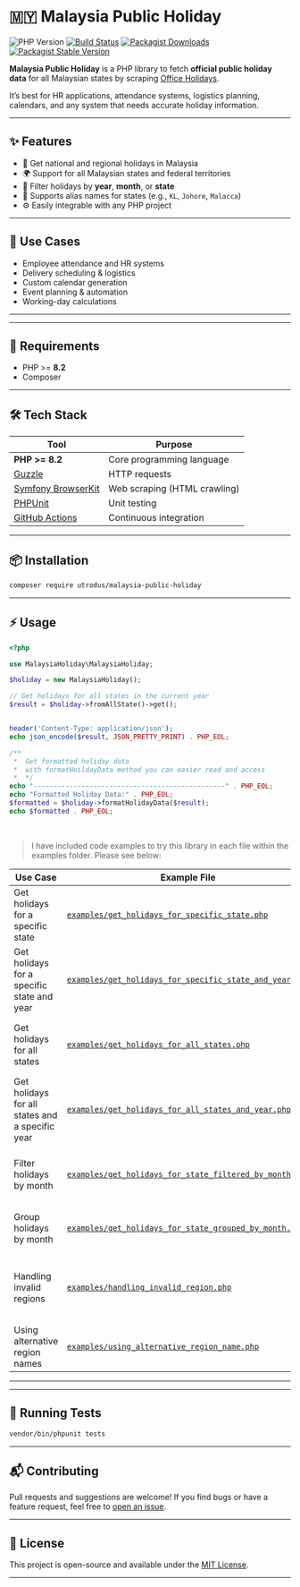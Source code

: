 
# 🇲🇾 Malaysia Public Holiday
![PHP Version](https://img.shields.io/badge/PHP-%3E%3D8.2-blue)
[![Build Status](https://github.com/utrodus/malaysia-public-holiday/actions/workflows/tests.yaml/badge.svg?label=Build+Status)](https://github.com/utrodus/malaysia-public-holiday/actions/workflows/tests.yaml)
[![Packagist Downloads](https://img.shields.io/packagist/dt/utrodus/malaysia-public-holiday.svg)](https://packagist.org/packages/utrodus/malaysia-public-holiday)
[![Packagist Stable Version](https://img.shields.io/packagist/v/utrodus/malaysia-public-holiday.svg)](https://packagist.org/packages/utrodus/malaysia-public-holiday)

**Malaysia Public Holiday** is a PHP library to fetch **official public holiday data** for all Malaysian states by scraping [Office Holidays](https://www.officeholidays.com/countries/malaysia).  

It’s best for HR applications, attendance systems, logistics planning, calendars, and any system that needs accurate holiday information.

---

## ✨ Features

- 📆 Get national and regional holidays in Malaysia
- 🌍 Support for all Malaysian states and federal territories
- 📅 Filter holidays by **year**, **month**, or **state**
- 🔁 Supports alias names for states (e.g., `KL`, `Johore`, `Malacca`)
- ⚙️ Easily integrable with any PHP project

---

## 💼 Use Cases

- Employee attendance and HR systems
- Delivery scheduling & logistics
- Custom calendar generation
- Event planning & automation
- Working-day calculations


---


---

## 🚀 Requirements

- PHP >= **8.2**
- Composer

---

## 🛠️ Tech Stack

| Tool                          | Purpose                         |
|-------------------------------|----------------------------------|
| **PHP >= 8.2**                | Core programming language        |
| [Guzzle](https://github.com/guzzle/guzzle) | HTTP requests                   |
| [Symfony BrowserKit](https://symfony.com/doc/current/components/browser_kit.html) | Web scraping (HTML crawling) |
| [PHPUnit](https://phpunit.de/)            | Unit testing                    |
| [GitHub Actions](https://github.com/features/actions) | Continuous integration         |


---

## 📦 Installation

```bash
composer require utrodus/malaysia-public-holiday
```

---

## ⚡ Usage

```php
<?php

use MalaysiaHoliday\MalaysiaHoliday;

$holiday = new MalaysiaHoliday();

// Get holidays for all states in the current year
$result = $holiday->fromAllState()->get();


header('Content-Type: application/json');
echo json_encode($result, JSON_PRETTY_PRINT) . PHP_EOL;

/**
 *  Get formatted holiday data 
 *  with formatHoildayData method you can easier read and access
 *  */
echo "------------------------------------------------" . PHP_EOL;
echo "Formatted Holiday Data:" . PHP_EOL;
$formatted = $holiday->formatHolidayData($result);
echo $formatted . PHP_EOL;

```

<br>

> I have included code examples to try this library in each file within the examples folder. Please see below:


| Use Case                                            | Example File                                                                | Description                                                                 |
|-----------------------------------------------------|-----------------------------------------------------------------------------|-----------------------------------------------------------------------------|
| Get holidays for a specific state                   | [`examples/get_holidays_for_specific_state.php`](examples/get_holidays_for_specific_state.php) | Retrieves holidays for a particular state in the current year.              |
| Get holidays for a specific state and year          | [`examples/get_holidays_for_specific_state_and_year.php`](examples/get_holidays_for_specific_state_and_year.php) | Fetches holidays for a state in a specific year.                            |
| Get holidays for all states                         | [`examples/get_holidays_for_all_states.php`](examples/get_holidays_for_all_states.php)         | Retrieves holidays for all Malaysian states in the current year.           |
| Get holidays for all states and a specific year    | [`examples/get_holidays_for_all_states_and_year.php`](examples/get_holidays_for_all_states_and_year.php) | Fetches holidays for all states in a given year.                          |
| Filter holidays by month                            | [`examples/get_holidays_for_state_filtered_by_month.php`](examples/get_holidays_for_state_filtered_by_month.php) | Filters holidays for a state in a specific month.                         |
| Group holidays by month                             | [`examples/get_holidays_for_state_grouped_by_month.php`](examples/get_holidays_for_state_grouped_by_month.php) | Groups holidays for a state by month.                                     |
| Handling invalid regions                            | [`examples/handling_invalid_region.php`](examples/handling_invalid_region.php)                 | Demonstrates how the library handles invalid region inputs.                 |
| Using alternative region names                      | [`examples/using_alternative_region_name.php`](examples/using_alternative_region_name.php)     | Shows support for alias state names.                                      |

---
---

## 🧪 Running Tests

```bash
vendor/bin/phpunit tests
```



---

## 📬 Contributing

Pull requests and suggestions are welcome! If you find bugs or have a feature request, feel free to [open an issue](https://github.com/utrodus/malaysia-public-holiday/issues).

---

## 📄 License

This project is open-source and available under the [MIT License](LICENSE).

---